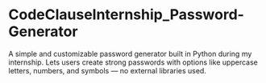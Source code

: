 # CodeClauseInternship_Password-Generator
A simple and customizable password generator built in Python during my internship. Lets users create strong passwords with options like uppercase letters, numbers, and symbols — no external libraries used.
